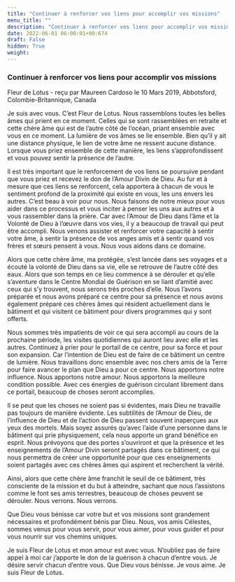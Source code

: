```yaml
---
title: "Continuer à renforcer vos liens pour accomplir vos missions"
menu_title: ""
description: "Continuer à renforcer vos liens pour accomplir vos missions"
date: 2022-06-01 06:00:01+00:674
draft: False
hidden: True
weight:
---
```

### Continuer à renforcer vos liens pour accomplir vos missions

Fleur de Lotus - reçu par Maureen Cardoso le 10 Mars 2019, Abbotsford, Colombie-Britannique, Canada

Je suis avec vous. C’est Fleur de Lotus. Nous rassemblons toutes les belles âmes qui prient en ce moment. Celles qui se sont rassemblées en retraite et cette chère âme qui est de l’autre côté de l’océan, priant ensemble avec vous en ce moment. La lumière de vos âmes se lie ensemble. Bien qu’il y ait une distance physique, le lien de votre âme ne ressent aucune distance. Lorsque vous priez ensemble de cette manière, les liens s’approfondissent et vous pouvez sentir la présence de l’autre.

Il est très important que le renforcement de vos liens se poursuive pendant que vous priez et recevez le don de l’Amour Divin de Dieu. Au fur et à mesure que ces liens se renforcent, cela apportera à chacun de vous le sentiment profond de la proximité qui existe en vous, les uns envers les autres. C’est beau à voir pour nous. Nous faisons de notre mieux pour vous aider dans ce processus et vous inciter à penser les uns aux autres et à vous rassembler dans la prière. Car avec l’Amour de Dieu dans l’âme et la Volonté de Dieu à l’œuvre dans vos vies, il y a beaucoup de travail qui peut être accompli. Nous venons assister et renforcer votre capacité à sentir votre âme, à sentir la présence de vos anges amis et à sentir quand vos frères et sœurs pensent à vous. Nous vous aidons dans ce domaine.

Alors que cette chère âme, ma protégée, s’est lancée dans ses voyages et a écouté la volonté de Dieu dans sa vie, elle se retrouve de l’autre côté des eaux. Alors que son temps en ce lieu commence à se dérouler et qu’elle s’aventure dans le Centre Mondial de Guérison en se liant d’amitié avec ceux qui s’y trouvent, nous serons très proches d’elle. Nous l’avons préparée et nous avons préparé ce centre pour sa présence et nous avons également préparé ces chères âmes qui résident actuellement dans le bâtiment et qui visitent ce bâtiment pour divers programmes qui y sont offerts.

Nous sommes très impatients de voir ce qui sera accompli au cours de la prochaine période, les visites quotidiennes qui auront lieu avec elle et les autres. Continuez à prier pour le portail de ce centre, pour sa force et pour son expansion. Car l’intention de Dieu est de faire de ce bâtiment un centre de lumière. Nous travaillons donc ensemble avec nos chers amis de la Terre pour faire avancer le plan que Dieu a pour ce centre. Nous apportons notre influence. Nous apportons notre amour. Nous apportons la meilleure condition possible. Avec ces énergies de guérison circulant librement dans ce portail, beaucoup de choses seront accomplies.

Il se peut que les choses ne soient pas si évidentes, mais Dieu ne travaille pas toujours de manière évidente. Les subtilités de l’Amour de Dieu, de l’influence de Dieu et de l’action de Dieu passent souvent inaperçues aux yeux des mortels. Mais soyez assurés qu’avec l’aide d’une personne dans le bâtiment qui prie physiquement, cela nous apporte un grand bénéfice en esprit. Nous prévoyons que des portes s’ouvriront et que la présence et les enseignements de l’Amour Divin seront partagés dans ce bâtiment, ce qui nous permettra de créer une opportunité pour que ces enseignements soient partagés avec ces chères âmes qui aspirent et recherchent la vérité.

Ainsi, alors que cette chère âme franchit le seuil de ce bâtiment, très consciente de la mission et du but à atteindre, sachant que nous l’assistons comme le font ses amis terrestres, beaucoup de choses peuvent se dérouler. Nous verrons. Nous verrons.

Que Dieu vous bénisse car votre but et vos missions sont grandement nécessaires et profondément bénis par Dieu. Nous, vos amis Célestes, sommes venus pour vous servir, pour vous aimer, pour vous guider et pour vous nourrir sur vos chemins uniques.

Je suis Fleur de Lotus et mon amour est avec vous. N’oubliez pas de faire appel à moi car j’apporte le don de la guérison à chacun d’entre vous. Je désire servir chacun d’entre vous. Que Dieu vous bénisse. Je vous aime. Je suis Fleur de Lotus.





